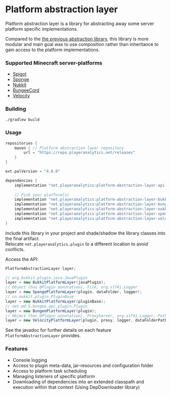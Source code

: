 # Platform abstraction layer

Platform abstraction layer is a library for abstracting away some server platform specific implementations.

Compared to the [the previous abstraction library](https://github.com/AuroraLS3/Abstract-Plugin-Framework), this library
is more modular and main goal was to use composition rather than inheritance to gain access to the platform
implementations.

### Supported Minecraft server-platforms

- [Spigot](https://www.spigotmc.org/)
- [Sponge](https://www.spongepowered.org/)
- [Nukkit](https://cloudburstmc.org/)
- [BungeeCord](https://www.spigotmc.org/wiki/bungeecord/)
- [Velocity](https://www.velocitypowered.com/)

### Building

```bash
./gradlew build
```

### Usage

```groovy
repositories {
    maven { // Platform abstraction layer repository
        url = "https://repo.playeranalytics.net/releases"
    }
}

ext.palVersion = "4.0.0"

dependencies {
    implementation "net.playeranalytics:platform-abstraction-layer-api:$palVersion"
    
    // Pick your platform(s)
    implementation "net.playeranalytics:platform-abstraction-layer-bukkit:$palVersion"
    implementation "net.playeranalytics:platform-abstraction-layer-bungeecord:$palVersion"
    implementation "net.playeranalytics:platform-abstraction-layer-nukkit:$palVersion"
    implementation "net.playeranalytics:platform-abstraction-layer-sponge:$palVersion"
    implementation "net.playeranalytics:platform-abstraction-layer-velocity:$palVersion"
}
```

Include this library in your project and shade/shadow the library classes into the final artifact.  
Relocate `net.playeranalytics.plugin` to a different location to avoid conflicts.

Access the API:

```java
PlatformAbstractionLayer layer;

// org.bukkit.plugin.java.JavaPlugin
layer = new BukkitPlatformLayer(javaPlugin); 
// Object (has @Plugin annotation), File, org.slf4j.Logger
layer = new SpongePlatformLayer(plugin, dataFolder, logger); 
// cn.nukkit.plugin.PluginBase
layer = new NukkitPlatformLayer(pluginBase);
// net.md_5.bungee.api.plugin.Plugin
layer = new BungeePlatformLayer(plugin);
// Object (has @Plugin annotation), ProxyServer, org.slf4j.Logger, Path
layer = new VelocityPlatformLayer(plugin, proxy, logger, dataFolderPath);     
```

See the javadoc for further details on each feature `PlatformAbstractionLayer` provides.

### Features

- Console logging
- Access to plugin meta-data, jar-resources and configuration folder
- Access to platform task scheduling
- Managing listeners of specific platform
- Downloading of dependencies into an extended classpath and execution within that context (Using DepDownloader library)

